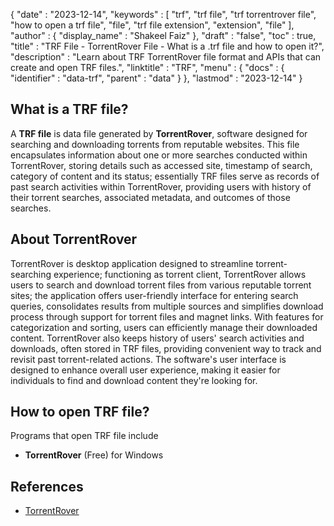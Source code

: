 {
   "date" : "2023-12-14",
   "keywords" : [
      "trf",
      "trf file",
      "trf torrentrover file",
      "how to open a trf file",
      "file",
      "trf file extension",
      "extension",
      "file"
   ],
   "author" : {
      "display_name" : "Shakeel Faiz"
   },
   "draft" : "false",
   "toc" : true,
   "title" : "TRF File - TorrentRover File - What is a .trf file and how to open it?",
   "description" : "Learn about TRF TorrentRover file format and APIs that can create and open TRF files.",
   "linktitle" : "TRF",
   "menu" : {
      "docs" : {
         "identifier" : "data-trf",
         "parent" : "data"
      }
   },
   "lastmod" : "2023-12-14"
}

## What is a TRF file?

A **TRF file** is data file generated by **TorrentRover**, software designed for searching and downloading torrents from reputable websites. This file encapsulates information about one or more searches conducted within TorrentRover, storing details such as accessed site, timestamp of search, category of content and its status; essentially TRF files serve as records of past search activities within TorrentRover, providing users with history of their torrent searches, associated metadata, and outcomes of those searches.

## About TorrentRover

TorrentRover is desktop application designed to streamline torrent-searching experience; functioning as torrent client, TorrentRover allows users to search and download torrent files from various reputable torrent sites; the application offers user-friendly interface for entering search queries, consolidates results from multiple sources and simplifies download process through support for torrent files and magnet links. With features for categorization and sorting, users can efficiently manage their downloaded content. TorrentRover also keeps history of users' search activities and downloads, often stored in TRF files, providing convenient way to track and revisit past torrent-related actions. The software's user interface is designed to enhance overall user experience, making it easier for individuals to find and download content they're looking for. 

## How to open TRF file?

Programs that open TRF file include

- **TorrentRover** (Free) for Windows

## References
* [TorrentRover](https://www.torrentrover.com/)
